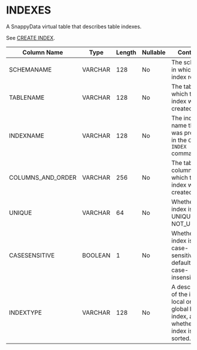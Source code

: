# INDEXES

A SnappyData virtual table that describes table indexes.

See <a href="../language_ref/ref-create-index.html#create-index" class="xref" title="Creates an index on one or more columns of a table.">CREATE INDEX</a>.

<a id="reference_21873F7CB0454C4DBFDC7B4EDADB6E1F__table_9DCAD37327BD4CCBAF98E8689F175144"></a>

| Column Name         | Type    | Length | Nullable | Contents                                                                                     |
|---------------------|---------|--------|----------|----------------------------------------------------------------------------------------------|
| SCHEMANAME          | VARCHAR | 128    | No       | The schema in which the index resides.                                                       |
| TABLENAME           | VARCHAR | 128    | No       | The table on which the index was created.                                                    |
| INDEXNAME           | VARCHAR | 128    | No       | The index name that was provided in the `CREATE INDEX` command.                              |
| COLUMNS\_AND\_ORDER | VARCHAR | 256    | No       | The table columns on which the index was created.                                            |
| UNIQUE              | VARCHAR | 64     | No       | Whether the index is UNIQUE or NOT\_UNIQUE.                                                  |
| CASESENSITIVE       | BOOLEAN | 1      | No       | Whether the index is case-sensitive (the default) or case-insensitive.                       |
| INDEXTYPE           | VARCHAR | 128    | No       | A description of the index is local or a global hash index, and whether the index is sorted. |

<!--: <span class="tablecap">Table 1. INDEXES system table</span>
-->

